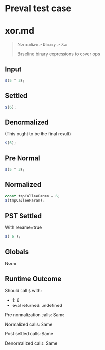 # Preval test case

# xor.md

> Normalize > Binary > Xor
>
> Baseline binary expressions to cover ops

## Input

`````js filename=intro
$(5 ^ 3);
`````

## Settled


`````js filename=intro
$(6);
`````

## Denormalized
(This ought to be the final result)

`````js filename=intro
$(6);
`````

## Pre Normal


`````js filename=intro
$(5 ^ 3);
`````

## Normalized


`````js filename=intro
const tmpCalleeParam = 6;
$(tmpCalleeParam);
`````

## PST Settled
With rename=true

`````js filename=intro
$( 6 );
`````

## Globals

None

## Runtime Outcome

Should call `$` with:
 - 1: 6
 - eval returned: undefined

Pre normalization calls: Same

Normalized calls: Same

Post settled calls: Same

Denormalized calls: Same
